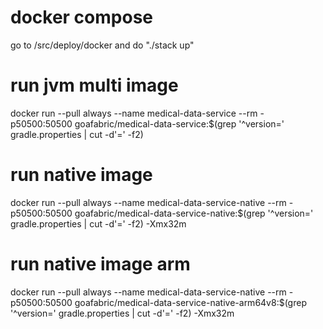 # docker compose
go to /src/deploy/docker and do "./stack up"

# run jvm multi image
docker run --pull always --name medical-data-service --rm -p50500:50500 goafabric/medical-data-service:$(grep '^version=' gradle.properties | cut -d'=' -f2)

# run native image
docker run --pull always --name medical-data-service-native --rm -p50500:50500 goafabric/medical-data-service-native:$(grep '^version=' gradle.properties | cut -d'=' -f2) -Xmx32m

# run native image arm
docker run --pull always --name medical-data-service-native --rm -p50500:50500 goafabric/medical-data-service-native-arm64v8:$(grep '^version=' gradle.properties | cut -d'=' -f2) -Xmx32m
                                              

